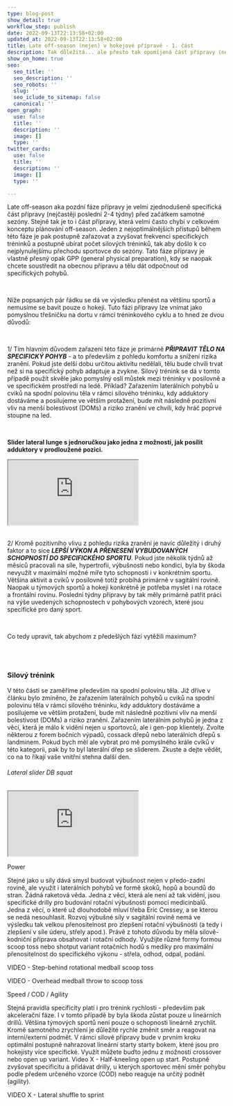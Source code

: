 ```yaml
---
type: blog-post
show_detail: true
workflow_step: publish
date: 2022-09-13T22:13:58+02:00
updated_at: 2022-09-13T22:13:58+02:00
title: Late off-season (nejen) v hokejové přípravě - 1. část
description: Tak důležitá... ale přesto tak opomíjená část přípravy (nejen) pro hokejisty.
show_on_home: true
seo:
  seo_title: ''
  seo_description: ''
  seo_robots: ''
  slug: ''
  seo_iclude_to_sitemap: false
  canonical: ''
open_graph:
  use: false
  title: ''
  description: ''
  image: []
  type: ''
twitter_cards:
  use: false
  title: ''
  description: ''
  image: []
  type: ''

---
```

Late off-season aka pozdní fáze přípravy je velmi zjednodušeně specifická část přípravy (nejčastěji poslední 2-4 týdny) před začátkem samotné sezóny. Stejně tak je to i část přípravy, která velmi často chybí v celkovém konceptu plánování off-season. Jeden z nejoptimálnějších přístupů během této fáze je pak postupně zařazovat a zvyšovat frekvenci specifických tréninků a postupně ubírat počet silových tréninků, tak aby došlo k co nejplynulejšímu přechodu sportovce do sezóny. Tato fáze přípravy je vlastně přesný opak GPP (general physical preparation), kdy se naopak chcete soustředit na obecnou přípravu a tělu dát odpočnout od specifických pohybů.

<br>

Níže popsaných pár řádku se dá ve výsledku přenést na většinu sportů a nemusíme se bavit pouze o hokeji. Tuto fázi přípravy lze vnímat jako pomyslnou třešničku na dortu v rámci tréninkového cyklu a to hned ze dvou důvodů:

<br>

1/ Tím hlavním důvodem zařazení této fáze je primárně **_PŘIPRAVIT TĚLO NA SPECIFICKÝ POHYB_** - a to především z pohledu komfortu a snížení rizika zranění. Pokud jste delší dobu určitou aktivitu nedělali, tělu bude chvíli trvat než si na specifický pohyb adaptuje a zvykne. Silový trénink se dá v tomto případě použít skvěle jako pomyslný oslí můstek mezi tréninky v posilovně a ve specifickém prostředí na ledě. Příklad? Zařazením laterálních pohybů u cviků na spodní polovinu těla v rámci silového tréninku, kdy adduktory dostáváme a posilujeme ve větším protažení, bude mít následně pozitivní vliv na menší bolestivost (DOMs) a riziko zranění ve chvíli, kdy hráč poprvé stoupne na led.

<br>

**Slider lateral lunge s jednoručkou jako jedna z možností, jak posílit adduktory v prodloužené pozici.**

<div class="embed-responsive embed-responsive-16by9">

<iframe class="embed-responsive-item" src="https://www.youtube.com/embed/uFX2C0b9xeE" allowfullscreen></iframe></div>

<br>

2/ Kromě pozitivního vlivu z pohledu rizika zranění je navíc důležitý i druhý faktor a to sice **_LEPŠÍ VÝKON A PŘENESENÍ VYBUDOVANÝCH SCHOPNOSTÍ DO SPECIFICKÉHO SPORTU_**. Pokud jste několik týdnů až měsíců pracovali na síle, hypertrofii, výbušnosti nebo kondici, byla by škoda nevyužít v maximální možné míře tyto schopnosti i v konkrétním sportu. Většina aktivit a cviků v posilovně totiž probíhá primárně v sagitální rovině. Naopak u týmových sportů a hokeji konkrétně je potřeba myslet i na rotace a frontální rovinu. Poslední týdny přípravy by tak měly primárně patřit práci na výše uvedených schopnostech v pohybových vzorech, které jsou specifické pro daný sport.

<br>

Co tedy upravit, tak abychom z předešlých fází vytěžili maximum?

<br>

<br>

### Silový trénink

V této části se zaměříme především na spodní polovinu těla. Již dříve v článku bylo zmíněno, že zařazením laterálních pohybů u cviků na spodní polovinu těla v rámci silového tréninku, kdy adduktory dostáváme a posilujeme ve větším protažení, bude mít následně pozitivní vliv na menší bolestivost (DOMs) a riziko zranění. Zařazením laterálním pohybů je jedna z věcí, která je málo k vidění nejen u sportovců, ale i gen-pop klientely. Zvolte některou z forem bočních výpadů, cossack dřepů nebo laterálních dřepů s landminem. Pokud bych měl ale vybrat pro mě pomyslného krále cviků v této kategorii, pak by to byl laterální dřep se sliderem. Zkuste a dejte vědět, co na to říkají vaše vnitřní stehna další den.

###### Lateral slider DB squat

<div class="embed-responsive embed-responsive-16by9">

<iframe class="embed-responsive-item" src="https://youtube.com/shorts/xJTITHsZ5C8?feature=share" allowfullscreen></iframe></div>

Power

Stejné jako u síly dává smysl budovat výbušnost nejen v předo-zadní rovině, ale využít i laterálních pohybů ve formě skoků, hopů a boundů do stran. Žádná raketová věda. Jedna z věcí, která ale není až tak vidění, jsou specifické drilly pro budování rotační výbušnosti pomocí medicinbalů. Jedna z věcí, o které už dlouhodobě mluví třeba Eric Cressey, a se kterou se nedá nesouhlasit. Rozvoj výbušné síly v sagitální rovině nemá ve výsledku tak velkou přenositelnost pro zlepšení rotační výbušnosti (a tedy i zlepšení v síle úderu, střely apod.). Právě z tohoto důvodu by měla silově-kodniční příprava obsahovat i rotační odhody. Využijte různé formy formou scoop toss nebo shotput variant rotačních hodů s medíky pro maximální přenositelnost do specifického výkonu - střela, odhod, odpal, podání.

VIDEO - Step-behind rotational medball scoop toss

VIDEO - Overhead medball throw to scoop toss

Speed / COD / Agility

Stejná pravidla specificity platí i pro trénink rychlosti - především pak akcelerační fáze. I v tomto případě by byla škoda zůstat pouze u lineárních drillů. Většina týmových sportů není pouze o schopnosti lineárně zrychlit. Kromě samotného zrychlení je důležité rychle změnit směr a reagovat na interní/externí podmět. V rámci silové přípravy bude v prvním kroku optimální postupně nahrazovat lineární starty starty bokem, které jsou pro hokejisty více specifické. Využít můžete buďto jednu z možností crossover nebo open up variant. Video X - Half-kneeling open up start. Postupně zvyšovat specificitu a přidávat drilly, u kterých sportovec mění směr pohybu podle předem určeného vzorce (COD) nebo reaguje na určitý podnět (agility).

VIDEO X - Lateral shuffle to sprint